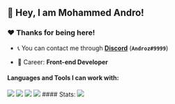 ## :wave: Hey, I am Mohammed Andro! 

### :heart:️ Thanks for being here!

- :telephone_receiver: You can contact me through **[Discord](https://discord.com/users/user_id)** (**`Androz#9999`**)

- :briefcase: Career: **Front-end Developer**

#### Languages and Tools I can work with:
<img src="https://img.shields.io/badge/-HTML5-E34F26?logo=html5&logoColor=white">
<a><img src="https://img.shields.io/badge/-Javascript-yellow?logo=javascript&logoColor=white"></a>
<a><img src="https://img.shields.io/badge/-CSS-blue?logo=css3&logoColor=white"></a>
<a><img src="https://img.shields.io/badge/-React-blue?logo=css3&logoColor=white"></a>
#### Stats:
<img src="https://github-readme-stats.vercel.app/api?username=MohammedAndro&show_icons=true&hide_border=true&theme=algolia&icon_color=#ee6c4d">
